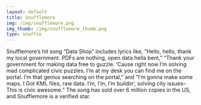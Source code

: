 ```yaml
---
layout: default
title: Snufflemore
img: /img/snufflemore.png
img_thumb: /img/snufflemore_thumb.png
type: snuffie
---
```


Snufflemore’s hit song “Data Shop” includes lyrics like, “Hello, hello, thank my local government. PDFs are nothing, open data hella bent,” “Thank your government for making data free to guzzle. ‘Cause right now I’m solving mad complicated civic puzzles. I’m at my desk you can find me on the portal. I’m that genius searching on the portal,” and “I’m gonna make some maps. I Got KML files, raw data. I’m, I’m, I’m buildin’, solving city issues– This is civic awesome.” The song has sold over 6 million copies in the US, and Snufflemore is a verified star.